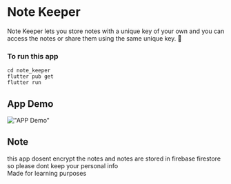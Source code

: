 # Note Keeper

Note Keeper lets you store notes with a unique key of your own and you can access the notes or share them using the same unique key. 🔑  <br>

### To run this app

`cd note_keeper` <br>
`flutter pub get` <br>
`flutter run`


## App Demo

!["APP Demo"](giffy.gif)



## Note
this app dosent encrypt the notes and  notes are stored in firebase firestore so please dont keep your personal info <br>
Made for learning purposes
